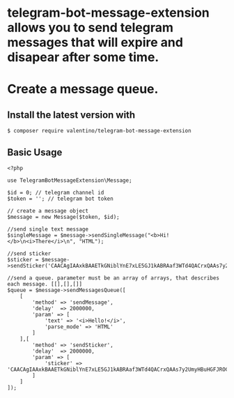 # telegram-bot-message-extension allows you to send telegram messages that will expire and disapear after some time.
# Create a message queue.

## Install the latest version with
```
$ composer require valentino/telegram-bot-message-extension
```
## Basic Usage

```
<?php

use TelegramBotMessageExtension\Message;

$id = 0; // telegram channel id
$token = ''; // telegram bot token 

// create a message object
$message = new Message($token, $id);

//send single text message
$singleMessage = $message->sendSingleMessage("<b>Hi!</b>\n<i>There</i>\n", "HTML");

//send sticker
$sticker = $message->sendSticker('CAACAgIAAxkBAAETkGNiblYnE7xLE5GJ1kABRAaf3WTd4QACrxQAAs7y2UmyHBuHGFJROCQE');

//send a queue. parameter must be an array of arrays, that describes each message. [[],[],[]]
$queue = $message->sendMessagesQueue([
    [
        'method' => 'sendMessage',
        'delay'  => 2000000,
        'param' => [
            'text' => '<i>Hello!</i>',
            'parse_mode' => 'HTML'
        ]
    ],[        
        'method' => 'sendSticker',
        'delay'  => 2000000,
        'param' => [
            'sticker' => 'CAACAgIAAxkBAAETkGNiblYnE7xLE5GJ1kABRAaf3WTd4QACrxQAAs7y2UmyHBuHGFJROCQE'
        ]
    ]
]);
```
